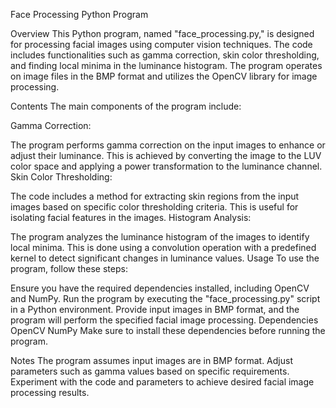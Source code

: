 Face Processing Python Program

Overview
This Python program, named "face_processing.py," is designed for processing facial images using computer vision techniques. The code includes functionalities such as gamma correction, skin color thresholding, and finding local minima in the luminance histogram. The program operates on image files in the BMP format and utilizes the OpenCV library for image processing.

Contents
The main components of the program include:

Gamma Correction:

The program performs gamma correction on the input images to enhance or adjust their luminance. This is achieved by converting the image to the LUV color space and applying a power transformation to the luminance channel.
Skin Color Thresholding:

The code includes a method for extracting skin regions from the input images based on specific color thresholding criteria. This is useful for isolating facial features in the images.
Histogram Analysis:

The program analyzes the luminance histogram of the images to identify local minima. This is done using a convolution operation with a predefined kernel to detect significant changes in luminance values.
Usage
To use the program, follow these steps:

Ensure you have the required dependencies installed, including OpenCV and NumPy.
Run the program by executing the "face_processing.py" script in a Python environment.
Provide input images in BMP format, and the program will perform the specified facial image processing.
Dependencies
OpenCV
NumPy
Make sure to install these dependencies before running the program.

Notes
The program assumes input images are in BMP format.
Adjust parameters such as gamma values based on specific requirements.
Experiment with the code and parameters to achieve desired facial image processing results.
